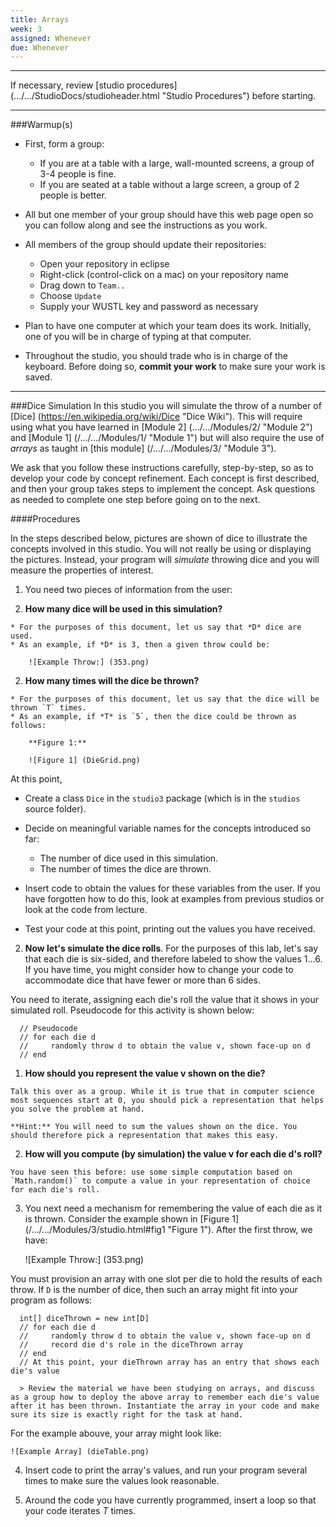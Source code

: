 ```yaml
---
title: Arrays
week: 3
assigned: Whenever
due: Whenever
---
```


<HR>

If necessary, review [studio procedures] (.../.../StudioDocs/studioheader.html "Studio Procedures") before starting.

<HR>

###Warmup(s)

* First, form a group:

  * If you are at a table with a large, wall-mounted screens, a group of 3-4 people is fine.
  * If you are seated at a table without a large screen, a group of 2 people is better.

* All but one member of your group should have this web page open so you can follow along and see the instructions as you work.
* All members of the group should update their repositories:

  * Open your repository in eclipse
  * Right-click (control-click on a mac) on your repository name
  * Drag down to `Team..`
  * Choose `Update`
  * Supply your WUSTL key and password as necessary

* Plan to have one computer at which your team does its work. Initially, one of you will be in charge of typing at that computer.
* Throughout the studio, you should trade who is in charge of the keyboard. Before doing so, **commit your work** to make sure your work is saved.

<HR>

###Dice Simulation
In this studio you will simulate the throw of a number of [Dice] (https://en.wikipedia.org/wiki/Dice "Dice Wiki"). This will require using what you have learned in [Module 2] (.../.../Modules/2/ "Module 2") and [Module 1] (/.../.../Modules/1/ "Module 1") but will also require the use of *arrays* as taught in [this module] (/.../.../Modules/3/ "Module 3").

We ask that you follow these instructions carefully, step-by-step, so as to develop your code by concept refinement. Each concept is first described, and then your group takes steps to implement the concept.
Ask questions as needed to complete one step before going on to the next.

####Procedures

In the steps described below, pictures are shown of dice to illustrate the concepts involved in this studio. You will not really be using or displaying the pictures. Instead, your program will *simulate* throwing dice and you will measure the properties of interest.

1. You need two pieces of information from the user:

  1. **How many dice will be used in this simulation?**

    * For the purposes of this document, let us say that *D* dice are used.
    * As an example, if *D* is 3, then a given throw could be:

        ![Example Throw:] (353.png)

  2. **How many times will the dice be thrown?**

    * For the purposes of this document, let us say that the dice will be thrown `T` times.
    * As an example, if *T* is `5`, then the dice could be thrown as follows:

        **Figure 1:**

        ![Figure 1] (DieGrid.png)

  At this point,

  * Create a class `Dice` in the `studio3` package (which is in the `studios` source folder).
  * Decide on meaningful variable names for the concepts introduced so far:

    * The number of dice used in this simulation.
    * The number of times the dice are thrown.

  * Insert code to obtain the values for these variables from the user.  If you have forgotten how to do this, look at examples from previous studios or look at the code from lecture.
  * Test your code at this point, printing out the values you have received.

2. **Now let's simulate the dice rolls**.  For the purposes of this lab, let's say that each die is six-sided, and therefore labeled to show the values 1…6. If you have time, you might consider how to change your code to accommodate dice that have fewer or more than 6 sides.

  You need to iterate, assigning each die's roll the value that it shows in your simulated roll. Pseudocode for this activity is shown below:

      // Pseudocode
      // for each die d
      //     randomly throw d to obtain the value v, shown face-up on d
      // end  

  1. **How should you represent the value v shown on the die?**

    Talk this over as a group. While it is true that in computer science most sequences start at 0, you should pick a representation that helps you solve the problem at hand.

    **Hint:** You will need to sum the values shown on the dice. You should therefore pick a representation that makes this easy.

  2. **How will you compute (by simulation) the value v for each die d's roll?**

    You have seen this before: use some simple computation based on `Math.random()` to compute a value in your representation of choice for each die's roll.

3. You next need a mechanism for remembering the value of each die as it is thrown.
Consider the example shown in [Figure 1] (/.../.../Modules/3/studio.html#fig1 "Figure 1"). After the first throw, we have:

      ![Example Throw:] (353.png)

  You must provision an array with one slot per die to hold the results of each throw. If `D` is the number of dice, then such an array might fit into your program as follows:

      int[] diceThrown = new int[D]
      // for each die d
      //     randomly throw d to obtain the value v, shown face-up on d
      //     record die d's role in the diceThrown array
      // end
      // At this point, your dieThrown array has an entry that shows each die's value

      > Review the material we have been studying on arrays, and discuss as a group how to deploy the above array to remember each die's value after it has been thrown. Instantiate the array in your code and make sure its size is exactly right for the task at hand.

  For the example abouve, your array might look like:

    ![Example Array] (dieTable.png)

4. Insert code to print the array's values, and run your program several times to make sure the values look reasonable.

5. Around the code you have currently programmed, insert a loop so that your code iterates *T* times.
